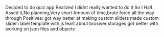Decided to do quiz app
Realized I didnt really wanted to do it
So I Half Assed it,No planning,Very short Amount of time,brute force all the way through
Positives:
got way better at making custom sliders
made custom slider+label template with js
leart about broswer storages
got better with working on json files and objects
